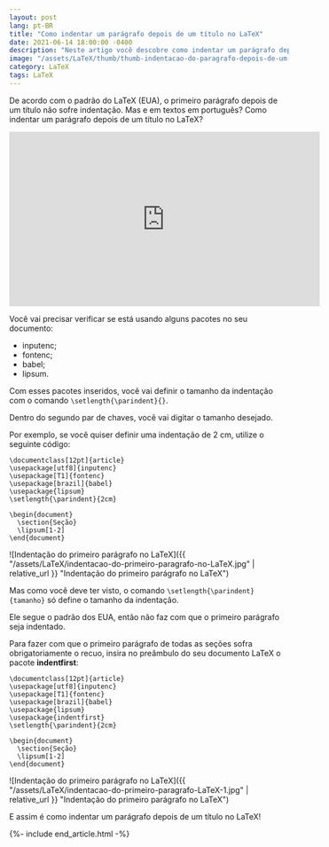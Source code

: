 ```yaml
---
layout: post
lang: pt-BR
title: "Como indentar um parágrafo depois de um título no LaTeX"
date: 2021-06-14 18:00:00 -0400
description: "Neste artigo você descobre como indentar um parágrafo depois de um título no LaTeX."
image: "/assets/LaTeX/thumb/thumb-indentacao-do-paragrafo-depois-de-um-titulo-no-LaTeX.png"
category: LaTeX
tags: LaTeX
---
```


De acordo com o padrão do LaTeX (EUA), o primeiro parágrafo depois de um título não sofre indentação. Mas e em textos em português? Como indentar um parágrafo depois de um título no LaTeX?

<!-- Youtube Video -->
<div class="yt-video">
<iframe width="560" height="315" src="https://www.youtube.com/embed/uQrUz_3zyWc?si=F5V2MMOgaXSBgz7p" title="YouTube video player" frameborder="0" allow="accelerometer; autoplay; clipboard-write; encrypted-media; gyroscope; picture-in-picture; web-share" allowfullscreen></iframe>
</div>

Você vai precisar verificar se está usando alguns pacotes no seu documento:

- inputenc;
- fontenc;
- babel;
- lipsum.

Com esses pacotes inseridos, você vai definir o tamanho da indentação com o comando `\setlength{\parindent}{}`.

Dentro do segundo par de chaves, você vai digitar o tamanho desejado.

Por exemplo, se você quiser definir uma indentação de 2 cm, utilize o seguinte código:

```TeX
\documentclass[12pt]{article}
\usepackage[utf8]{inputenc}
\usepackage[T1]{fontenc}
\usepackage[brazil]{babel}
\usepackage{lipsum}
\setlength{\parindent}{2cm}

\begin{document}
  \section{Seção}
  \lipsum[1-2]
\end{document}
```

![Indentação do primeiro parágrafo no LaTeX]({{ "/assets/LaTeX/indentacao-do-primeiro-paragrafo-no-LaTeX.jpg" | relative_url }} "Indentação do primeiro parágrafo no LaTeX")

Mas como você deve ter visto, o comando `\setlength{\parindent}{tamanho}` só define o tamanho da indentação.

Ele segue o padrão dos EUA, então não faz com que o primeiro parágrafo seja indentado.

Para fazer com que o primeiro parágrafo de todas as seções sofra obrigatoriamente o recuo, insira no preâmbulo do seu documento LaTeX o pacote **indentfirst**:

```TeX
\documentclass[12pt]{article}
\usepackage[utf8]{inputenc}
\usepackage[T1]{fontenc}
\usepackage[brazil]{babel}
\usepackage{lipsum}
\usepackage{indentfirst}
\setlength{\parindent}{2cm}

\begin{document}
  \section{Seção}
  \lipsum[1-2]
\end{document}
```

![Indentação do primeiro parágrafo no LaTeX]({{ "/assets/LaTeX/indentacao-do-primeiro-paragrafo-LaTeX-1.jpg" | relative_url }} "Indentação do primeiro parágrafo no LaTeX")

E assim é como indentar um parágrafo depois de um título no LaTeX!

{%- include end_article.html -%}
